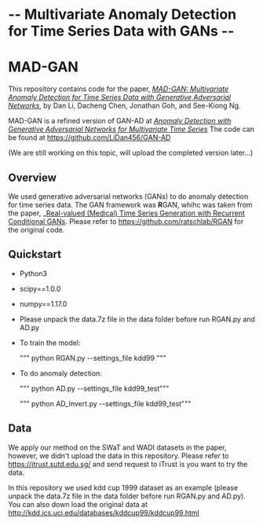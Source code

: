 # -- Multivariate Anomaly Detection for Time Series Data with GANs -- #

# MAD-GAN

This repository contains code for the paper, _[MAD-GAN: Multivariate Anomaly Detection for Time Series Data with Generative Adversarial Networks](https://arxiv.org/pdf/1901.04997.pdf)_, by Dan Li, Dacheng Chen, Jonathan Goh, and See-Kiong Ng.

MAD-GAN is a refined version of GAN-AD at _[Anomaly Detection with Generative Adversarial Networks for Multivariate Time Series](https://arxiv.org/pdf/1809.04758.pdf)_ The code can be found at https://github.com/LiDan456/GAN-AD

(We are still working on this topic, will upload the completed version later...)

## Overview

We used generative adversarial networks (GANs) to do anomaly detection for time series data.
The GAN framework was **R**GAN, whihc was taken from the paper, _[Real-valued (Medical) Time Series Generation with Recurrent Conditional GANs](https://arxiv.org/abs/1706.02633).
Please refer to https://github.com/ratschlab/RGAN for the original code.

## Quickstart

- Python3

-  scipy==1.0.0
-  numpy==1.17.0

- Please unpack the data.7z file in the data folder before run RGAN.py and AD.py

- To train the model:
  
  """ python RGAN.py --settings_file kdd99 """

- To do anomaly detection:

  """ python AD.py --settings_file kdd99_test"""
  
  """ python AD_Invert.py --settings_file kdd99_test"""

## Data

We apply our method on the SWaT and WADI datasets in the paper, however, we didn't upload the data in this repository. Please refer to https://itrust.sutd.edu.sg/ and send request to iTrust is you want to try the data.

In this repository we used kdd cup 1999 dataset as an example (please unpack the data.7z file in the data folder before run RGAN.py and AD.py). You can also down load the original data at http://kdd.ics.uci.edu/databases/kddcup99/kddcup99.html

